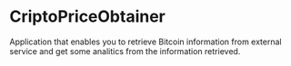 # CriptoPriceObtainer
Application that enables you to retrieve Bitcoin information from external service and get some analitics from the information retrieved.
